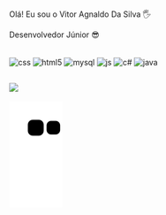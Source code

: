 Olá! Eu sou o Vitor Agnaldo Da Silva 🖐️

 Desenvolvedor Júnior 😎


<div style="display: inline_block"><br>
 
  
  <img   align="center"   alt="css"    src="https://img.shields.io/badge/CSS3-1572B6?style=for-the-badge&logo=css3&logoColor=white" />
  <img   align="center"   alt="html5"  src="https://img.shields.io/badge/HTML5-E34F26?style=for-the-badge&logo=html5&logoColor=white" />
  <img   align="center"   alt="mysql"  src="https://img.shields.io/badge/MySQL-00000F?style=for-the-badge&logo=mysql&logoColor=white" />
  <img   align="center"   alt="js"     src="https://img.shields.io/badge/JavaScript-F7DF1E?style=for-the-badge&logo=javascript&logoColor=black" />
  <img   align="center"   alt="c#"     src="https://img.shields.io/badge/C%23-239120?style=for-the-badge&logo=c-sharp&logoColor=white"/>
  <img   align="center"   alt="java"   src="https://img.shields.io/badge/Java-ED8B00?style=for-the-badge&logo=java&logoColor=white"/>

  
 
</div>
  
  ##
 
<div> 

  <a href="https://www.linkedin.com/in/vitor-agnaldo-da-silva-a214a4200/" target="_blank"><img src="https://img.shields.io/badge/-LinkedIn-%230077B5?style=for-the-badge&logo=linkedin&logoColor=white" target="_blank"></a> 

  ![Snake animation](https://github.com/rafaballerini/rafaballerini/blob/output/github-contribution-grid-snake.svg)
  
</div>
